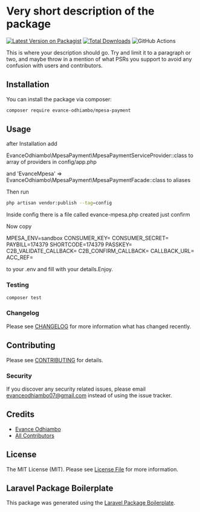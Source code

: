 # Very short description of the package

[![Latest Version on Packagist](https://img.shields.io/packagist/v/evance-odhiambo/mpesa-payment.svg?style=flat-square)](https://packagist.org/packages/evance-odhiambo/mpesa-payment)
[![Total Downloads](https://img.shields.io/packagist/dt/evance-odhiambo/mpesa-payment.svg?style=flat-square)](https://packagist.org/packages/evance-odhiambo/mpesa-payment)
![GitHub Actions](https://github.com/evance-odhiambo/mpesa-payment/actions/workflows/main.yml/badge.svg)

This is where your description should go. Try and limit it to a paragraph or two, and maybe throw in a mention of what PSRs you support to avoid any confusion with users and contributors.

## Installation

You can install the package via composer:

```bash
composer require evance-odhiambo/mpesa-payment
```

## Usage

after Installation add 

EvanceOdhiambo\MpesaPayment\MpesaPaymentServiceProvider::class to array of providers in config/app.php

and  'EvanceMpesa' => EvanceOdhiambo\MpesaPayment\MpesaPaymentFacade::class to aliases

Then run 

```bash
php artisan vendor:publish --tag=config 
```

Inside config there is a file called evance-mpesa.php created just confirm

Now copy 

MPESA_ENV=sandbox
CONSUMER_KEY=
CONSUMER_SECRET=
PAYBILL=174379
SHORTCODE=174379
PASSKEY=
C2B_VALIDATE_CALLBACK=
C2B_CONFIRM_CALLBACK=
CALLBACK_URL=
ACC_REF=

to your .env and fill with your details.Enjoy.


### Testing

```bash
composer test
```

### Changelog

Please see [CHANGELOG](CHANGELOG.md) for more information what has changed recently.

## Contributing

Please see [CONTRIBUTING](CONTRIBUTING.md) for details.

### Security

If you discover any security related issues, please email evanceodhiambo07@gmail.com instead of using the issue tracker.

## Credits

-   [Evance Odhiambo](https://github.com/evance-odhiambo)
-   [All Contributors](../../contributors)

## License

The MIT License (MIT). Please see [License File](LICENSE.md) for more information.

## Laravel Package Boilerplate

This package was generated using the [Laravel Package Boilerplate](https://laravelpackageboilerplate.com).
